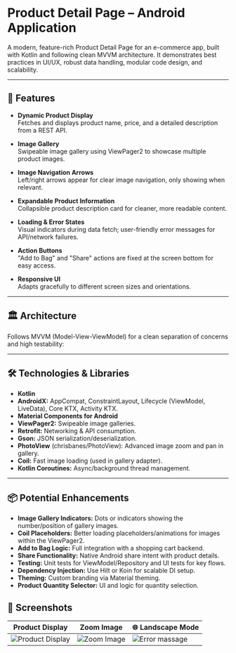 # Product Detail Page – Android Application

A modern, feature-rich Product Detail Page for an e-commerce app, built with Kotlin and following clean MVVM architecture. It demonstrates best practices in UI/UX, robust data handling, modular code design, and scalability.

---

## 🚀 Features

- **Dynamic Product Display**  
  Fetches and displays product name, price, and a detailed description from a REST API.

- **Image Gallery**  
  Swipeable image gallery using ViewPager2 to showcase multiple product images.

- **Image Navigation Arrows**  
  Left/right arrows appear for clear image navigation, only showing when relevant.

- **Expandable Product Information**  
  Collapsible product description card for cleaner, more readable content.

- **Loading & Error States**  
  Visual indicators during data fetch; user-friendly error messages for API/network failures.

- **Action Buttons**  
  "Add to Bag" and "Share" actions are fixed at the screen bottom for easy access.

- **Responsive UI**  
  Adapts gracefully to different screen sizes and orientations.

---

## 🏛 Architecture

Follows MVVM (Model-View-ViewModel) for a clean separation of concerns and high testability:


---

## 🛠 Technologies & Libraries

- **Kotlin**
- **AndroidX:** AppCompat, ConstraintLayout, Lifecycle (ViewModel, LiveData), Core KTX, Activity KTX.
- **Material Components for Android**
- **ViewPager2:** Swipeable image galleries.
- **Retrofit:** Networking & API consumption.
- **Gson:** JSON serialization/deserialization.
- **PhotoView** (chrisbanes/PhotoView): Advanced image zoom and pan in gallery.
- **Coil:** Fast image loading (used in gallery adapter).
- **Kotlin Coroutines:** Async/background thread management.

---

## 📦 Potential Enhancements

- **Image Gallery Indicators:** Dots or indicators showing the number/position of gallery images.
- **Coil Placeholders:** Better loading placeholders/animations for images within the ViewPager2.
- **Add to Bag Logic:** Full integration with a shopping cart backend.
- **Share Functionality:** Native Android share intent with product details.
- **Testing:** Unit tests for ViewModel/Repository and UI tests for key flows.
- **Dependency Injection:** Use Hilt or Koin for scalable DI setup.
- **Theming:** Custom branding via Material theming.
- **Product Quantity Selector:** UI and logic for quantity selection.


## 📸 Screenshots

| Product Display                                                                                         | Zoom Image                                                                                            | 🌐 Landscape Mode                                                                                                     |
| ----------------------------------------------------------------------------------------------------------- | --------------------------------------------------------------------------------------------------------------- | --------------------------------------------------------------------------------------------------------------------- |
| ![Product Display]([https://github.com/Deepak-4551819/](https://github.com/Deepak-4551819/Product_display/blob/6e311f7257a5172ce7eb72cd7d61efce6ddb8bc5/Screenshot/ProductDisplayScreen.jpg)) | ![Zoom Image]([https://github.com/Deepak-4551819/](https://github.com/Deepak-4551819/Product_display/blob/6e311f7257a5172ce7eb72cd7d61efce6ddb8bc5/Screenshot/ZoomImage.jpg)) | ![Error massage]([https://github.com/Deepak-4551819/](https://github.com/Deepak-4551819/Product_display/blob/6e311f7257a5172ce7eb72cd7d61efce6ddb8bc5/Screenshot/Error%20massage.jpg)) |

